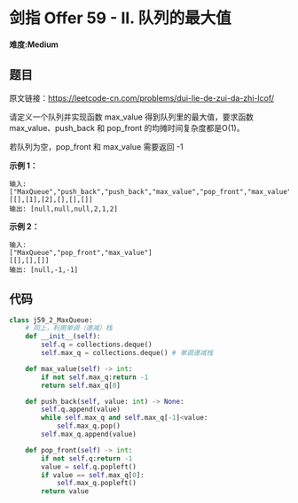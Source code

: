 # 剑指 Offer 59 - II. 队列的最大值
**难度:Medium**
## 题目
原文链接：https://leetcode-cn.com/problems/dui-lie-de-zui-da-zhi-lcof/

请定义一个队列并实现函数 max_value 得到队列里的最大值，要求函数max_value、push_back 和 pop_front 的均摊时间复杂度都是O(1)。

若队列为空，pop_front 和 max_value 需要返回 -1

**示例 1：**
```
输入: 
["MaxQueue","push_back","push_back","max_value","pop_front","max_value"]
[[],[1],[2],[],[],[]]
输出: [null,null,null,2,1,2]
```
**示例 2：**
```
输入: 
["MaxQueue","pop_front","max_value"]
[[],[],[]]
输出: [null,-1,-1]
```


## 代码
```python
class j59_2_MaxQueue:
    # 同上，利用单调（递减）栈
    def __init__(self):
        self.q = collections.deque()
        self.max_q = collections.deque() # 单调递减栈

    def max_value(self) -> int:
        if not self.max_q:return -1
        return self.max_q[0]

    def push_back(self, value: int) -> None:
        self.q.append(value)
        while self.max_q and self.max_q[-1]<value:
            self.max_q.pop()
        self.max_q.append(value)

    def pop_front(self) -> int:
        if not self.q:return -1
        value = self.q.popleft()
        if value == self.max_q[0]:
            self.max_q.popleft()
        return value
```
